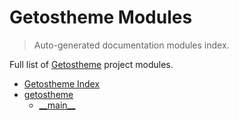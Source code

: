 # Getostheme Modules

> Auto-generated documentation modules index.

Full list of [Getostheme](#getostheme-index) project modules.

- [Getostheme Index](#getostheme-index)
- [getostheme](getostheme/index.md#getostheme)
    - [\_\_main\_\_](getostheme/module.md#__main__)
